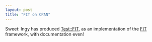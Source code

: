 ```yaml
---
layout: post
title: "FIT on CPAN"
---
```




Sweet: Ingy has produced <a href="http://search.cpan.org/author/INGY/Test-FIT-0.10/">Test::FIT</a>, as an implementation of the <a href="http://fit.c2.com">FIT</a> framework, with documentation even!


